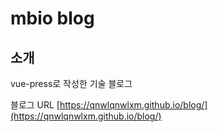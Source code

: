 # mbio blog

## 소개

vue-press로 작성한 기술 블로그

블로그 URL
[https://qnwlqnwlxm.github.io/blog/](https://qnwlqnwlxm.github.io/blog/)
